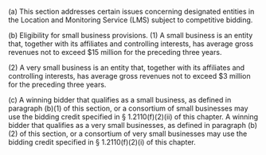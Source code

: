 (a) This section addresses certain issues concerning designated entities in the Location and Monitoring Service (LMS) subject to competitive bidding.

(b) Eligibility for small business provisions. (1) A small business is an entity that, together with its affiliates and controlling interests, has average gross revenues not to exceed $15 million for the preceding three years.

(2) A very small business is an entity that, together with its affiliates and controlling interests, has average gross revenues not to exceed $3 million for the preceding three years.

(c) A winning bidder that qualifies as a small business, as defined in paragraph (b)(1) of this section, or a consortium of small businesses may use the bidding credit specified in § 1.2110(f)(2)(ii) of this chapter. A winning bidder that qualifies as a very small businesses, as defined in paragraph (b)(2) of this section, or a consortium of very small businesses may use the bidding credit specified in § 1.2110(f)(2)(i) of this chapter.


